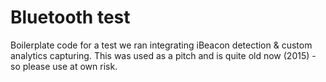 # Bluetooth test

Boilerplate code for a test we ran integrating iBeacon detection & custom analytics capturing. This was used as a pitch and is quite old now (2015) - so please use at own risk.
